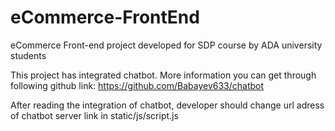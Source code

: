 # eCommerce-FrontEnd
eCommerce Front-end project developed for SDP course by ADA university students

This project has integrated chatbot. More information you can get through following github link:
https://github.com/Babayev633/chatbot

After reading the integration of chatbot, developer should change url adress of chatbot server link in static/js/script.js

